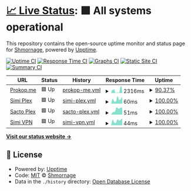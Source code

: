 # [📈 Live Status](https://status.prokop.me): <!--live status--> **🟩 All systems operational**

This repository contains the open-source uptime monitor and status page for [Shmornage](https://status.prokop.me), powered by [Upptime](https://github.com/upptime/upptime).

[![Uptime CI](https://github.com/Shmorange/upptime/actions/workflows/uptime.yml/badge.svg)](https://github.com/Shmorange/upptime/actions/workflows/uptime.yml)
[![Response Time CI](https://github.com/Shmorange/upptime/actions/workflows/response-time.yml/badge.svg)](https://github.com/Shmorange/upptime/actions/workflows/response-time.yml)
[![Graphs CI](https://github.com/Shmorange/upptime/actions/workflows/graphs.yml/badge.svg)](https://github.com/Shmorange/upptime/actions/workflows/graphs.yml)
[![Static Site CI](https://github.com/Shmorange/upptime/actions/workflows/site.yml/badge.svg)](https://github.com/Shmorange/upptime/actions/workflows/site.yml)
[![Summary CI](https://github.com/Shmorange/upptime/actions/workflows/summary.yml/badge.svg)](https://github.com/Shmorange/upptime/actions/workflows/summary.yml)

<!--start: status pages-->
<!-- This summary is generated by Upptime (https://github.com/upptime/upptime) -->
<!-- Do not edit this manually, your changes will be overwritten -->
<!-- prettier-ignore -->
| URL | Status | History | Response Time | Uptime |
| --- | ------ | ------- | ------------- | ------ |
| <img alt="" src="https://favicons.githubusercontent.com/prokop.me" height="13"> [Prokop.me](https://prokop.me/) | 🟩 Up | [prokop-me.yml](https://github.com/Shmorange/upptime/commits/HEAD/history/prokop-me.yml) | <details><summary><img alt="Response time graph" src="./graphs/prokop-me/response-time-week.png" height="20"> 2316ms</summary><br><a href="https://status.prokop.me/history/prokop-me"><img alt="Response time 628" src="https://img.shields.io/endpoint?url=https%3A%2F%2Fraw.githubusercontent.com%2FShmorange%2Fupptime%2FHEAD%2Fapi%2Fprokop-me%2Fresponse-time.json"></a><br><a href="https://status.prokop.me/history/prokop-me"><img alt="24-hour response time 3971" src="https://img.shields.io/endpoint?url=https%3A%2F%2Fraw.githubusercontent.com%2FShmorange%2Fupptime%2FHEAD%2Fapi%2Fprokop-me%2Fresponse-time-day.json"></a><br><a href="https://status.prokop.me/history/prokop-me"><img alt="7-day response time 2316" src="https://img.shields.io/endpoint?url=https%3A%2F%2Fraw.githubusercontent.com%2FShmorange%2Fupptime%2FHEAD%2Fapi%2Fprokop-me%2Fresponse-time-week.json"></a><br><a href="https://status.prokop.me/history/prokop-me"><img alt="30-day response time 1006" src="https://img.shields.io/endpoint?url=https%3A%2F%2Fraw.githubusercontent.com%2FShmorange%2Fupptime%2FHEAD%2Fapi%2Fprokop-me%2Fresponse-time-month.json"></a><br><a href="https://status.prokop.me/history/prokop-me"><img alt="1-year response time 628" src="https://img.shields.io/endpoint?url=https%3A%2F%2Fraw.githubusercontent.com%2FShmorange%2Fupptime%2FHEAD%2Fapi%2Fprokop-me%2Fresponse-time-year.json"></a></details> | <details><summary><a href="https://status.prokop.me/history/prokop-me">90.37%</a></summary><a href="https://status.prokop.me/history/prokop-me"><img alt="All-time uptime 99.01%" src="https://img.shields.io/endpoint?url=https%3A%2F%2Fraw.githubusercontent.com%2FShmorange%2Fupptime%2FHEAD%2Fapi%2Fprokop-me%2Fuptime.json"></a><br><a href="https://status.prokop.me/history/prokop-me"><img alt="24-hour uptime 87.94%" src="https://img.shields.io/endpoint?url=https%3A%2F%2Fraw.githubusercontent.com%2FShmorange%2Fupptime%2FHEAD%2Fapi%2Fprokop-me%2Fuptime-day.json"></a><br><a href="https://status.prokop.me/history/prokop-me"><img alt="7-day uptime 90.37%" src="https://img.shields.io/endpoint?url=https%3A%2F%2Fraw.githubusercontent.com%2FShmorange%2Fupptime%2FHEAD%2Fapi%2Fprokop-me%2Fuptime-week.json"></a><br><a href="https://status.prokop.me/history/prokop-me"><img alt="30-day uptime 97.78%" src="https://img.shields.io/endpoint?url=https%3A%2F%2Fraw.githubusercontent.com%2FShmorange%2Fupptime%2FHEAD%2Fapi%2Fprokop-me%2Fuptime-month.json"></a><br><a href="https://status.prokop.me/history/prokop-me"><img alt="1-year uptime 99.01%" src="https://img.shields.io/endpoint?url=https%3A%2F%2Fraw.githubusercontent.com%2FShmorange%2Fupptime%2FHEAD%2Fapi%2Fprokop-me%2Fuptime-year.json"></a></details>
| <img alt="" src="https://favicons.githubusercontent.com/null" height="13"> [Simi Plex](simi.prokop.me) | 🟩 Up | [simi-plex.yml](https://github.com/Shmorange/upptime/commits/HEAD/history/simi-plex.yml) | <details><summary><img alt="Response time graph" src="./graphs/simi-plex/response-time-week.png" height="20"> 60ms</summary><br><a href="https://status.prokop.me/history/simi-plex"><img alt="Response time 50" src="https://img.shields.io/endpoint?url=https%3A%2F%2Fraw.githubusercontent.com%2FShmorange%2Fupptime%2FHEAD%2Fapi%2Fsimi-plex%2Fresponse-time.json"></a><br><a href="https://status.prokop.me/history/simi-plex"><img alt="24-hour response time 94" src="https://img.shields.io/endpoint?url=https%3A%2F%2Fraw.githubusercontent.com%2FShmorange%2Fupptime%2FHEAD%2Fapi%2Fsimi-plex%2Fresponse-time-day.json"></a><br><a href="https://status.prokop.me/history/simi-plex"><img alt="7-day response time 60" src="https://img.shields.io/endpoint?url=https%3A%2F%2Fraw.githubusercontent.com%2FShmorange%2Fupptime%2FHEAD%2Fapi%2Fsimi-plex%2Fresponse-time-week.json"></a><br><a href="https://status.prokop.me/history/simi-plex"><img alt="30-day response time 50" src="https://img.shields.io/endpoint?url=https%3A%2F%2Fraw.githubusercontent.com%2FShmorange%2Fupptime%2FHEAD%2Fapi%2Fsimi-plex%2Fresponse-time-month.json"></a><br><a href="https://status.prokop.me/history/simi-plex"><img alt="1-year response time 50" src="https://img.shields.io/endpoint?url=https%3A%2F%2Fraw.githubusercontent.com%2FShmorange%2Fupptime%2FHEAD%2Fapi%2Fsimi-plex%2Fresponse-time-year.json"></a></details> | <details><summary><a href="https://status.prokop.me/history/simi-plex">100.00%</a></summary><a href="https://status.prokop.me/history/simi-plex"><img alt="All-time uptime 100.00%" src="https://img.shields.io/endpoint?url=https%3A%2F%2Fraw.githubusercontent.com%2FShmorange%2Fupptime%2FHEAD%2Fapi%2Fsimi-plex%2Fuptime.json"></a><br><a href="https://status.prokop.me/history/simi-plex"><img alt="24-hour uptime 100.00%" src="https://img.shields.io/endpoint?url=https%3A%2F%2Fraw.githubusercontent.com%2FShmorange%2Fupptime%2FHEAD%2Fapi%2Fsimi-plex%2Fuptime-day.json"></a><br><a href="https://status.prokop.me/history/simi-plex"><img alt="7-day uptime 100.00%" src="https://img.shields.io/endpoint?url=https%3A%2F%2Fraw.githubusercontent.com%2FShmorange%2Fupptime%2FHEAD%2Fapi%2Fsimi-plex%2Fuptime-week.json"></a><br><a href="https://status.prokop.me/history/simi-plex"><img alt="30-day uptime 100.00%" src="https://img.shields.io/endpoint?url=https%3A%2F%2Fraw.githubusercontent.com%2FShmorange%2Fupptime%2FHEAD%2Fapi%2Fsimi-plex%2Fuptime-month.json"></a><br><a href="https://status.prokop.me/history/simi-plex"><img alt="1-year uptime 100.00%" src="https://img.shields.io/endpoint?url=https%3A%2F%2Fraw.githubusercontent.com%2FShmorange%2Fupptime%2FHEAD%2Fapi%2Fsimi-plex%2Fuptime-year.json"></a></details>
| <img alt="" src="https://favicons.githubusercontent.com/null" height="13"> [Sacto Plex](magoo.prokop.me) | 🟩 Up | [sacto-plex.yml](https://github.com/Shmorange/upptime/commits/HEAD/history/sacto-plex.yml) | <details><summary><img alt="Response time graph" src="./graphs/sacto-plex/response-time-week.png" height="20"> 51ms</summary><br><a href="https://status.prokop.me/history/sacto-plex"><img alt="Response time 53" src="https://img.shields.io/endpoint?url=https%3A%2F%2Fraw.githubusercontent.com%2FShmorange%2Fupptime%2FHEAD%2Fapi%2Fsacto-plex%2Fresponse-time.json"></a><br><a href="https://status.prokop.me/history/sacto-plex"><img alt="24-hour response time 68" src="https://img.shields.io/endpoint?url=https%3A%2F%2Fraw.githubusercontent.com%2FShmorange%2Fupptime%2FHEAD%2Fapi%2Fsacto-plex%2Fresponse-time-day.json"></a><br><a href="https://status.prokop.me/history/sacto-plex"><img alt="7-day response time 51" src="https://img.shields.io/endpoint?url=https%3A%2F%2Fraw.githubusercontent.com%2FShmorange%2Fupptime%2FHEAD%2Fapi%2Fsacto-plex%2Fresponse-time-week.json"></a><br><a href="https://status.prokop.me/history/sacto-plex"><img alt="30-day response time 51" src="https://img.shields.io/endpoint?url=https%3A%2F%2Fraw.githubusercontent.com%2FShmorange%2Fupptime%2FHEAD%2Fapi%2Fsacto-plex%2Fresponse-time-month.json"></a><br><a href="https://status.prokop.me/history/sacto-plex"><img alt="1-year response time 53" src="https://img.shields.io/endpoint?url=https%3A%2F%2Fraw.githubusercontent.com%2FShmorange%2Fupptime%2FHEAD%2Fapi%2Fsacto-plex%2Fresponse-time-year.json"></a></details> | <details><summary><a href="https://status.prokop.me/history/sacto-plex">100.00%</a></summary><a href="https://status.prokop.me/history/sacto-plex"><img alt="All-time uptime 100.00%" src="https://img.shields.io/endpoint?url=https%3A%2F%2Fraw.githubusercontent.com%2FShmorange%2Fupptime%2FHEAD%2Fapi%2Fsacto-plex%2Fuptime.json"></a><br><a href="https://status.prokop.me/history/sacto-plex"><img alt="24-hour uptime 100.00%" src="https://img.shields.io/endpoint?url=https%3A%2F%2Fraw.githubusercontent.com%2FShmorange%2Fupptime%2FHEAD%2Fapi%2Fsacto-plex%2Fuptime-day.json"></a><br><a href="https://status.prokop.me/history/sacto-plex"><img alt="7-day uptime 100.00%" src="https://img.shields.io/endpoint?url=https%3A%2F%2Fraw.githubusercontent.com%2FShmorange%2Fupptime%2FHEAD%2Fapi%2Fsacto-plex%2Fuptime-week.json"></a><br><a href="https://status.prokop.me/history/sacto-plex"><img alt="30-day uptime 100.00%" src="https://img.shields.io/endpoint?url=https%3A%2F%2Fraw.githubusercontent.com%2FShmorange%2Fupptime%2FHEAD%2Fapi%2Fsacto-plex%2Fuptime-month.json"></a><br><a href="https://status.prokop.me/history/sacto-plex"><img alt="1-year uptime 100.00%" src="https://img.shields.io/endpoint?url=https%3A%2F%2Fraw.githubusercontent.com%2FShmorange%2Fupptime%2FHEAD%2Fapi%2Fsacto-plex%2Fuptime-year.json"></a></details>
| <img alt="" src="https://favicons.githubusercontent.com/null" height="13"> [Simi VPN](simi.prokop.me) | 🟩 Up | [simi-vpn.yml](https://github.com/Shmorange/upptime/commits/HEAD/history/simi-vpn.yml) | <details><summary><img alt="Response time graph" src="./graphs/simi-vpn/response-time-week.png" height="20"> 44ms</summary><br><a href="https://status.prokop.me/history/simi-vpn"><img alt="Response time 41" src="https://img.shields.io/endpoint?url=https%3A%2F%2Fraw.githubusercontent.com%2FShmorange%2Fupptime%2FHEAD%2Fapi%2Fsimi-vpn%2Fresponse-time.json"></a><br><a href="https://status.prokop.me/history/simi-vpn"><img alt="24-hour response time 64" src="https://img.shields.io/endpoint?url=https%3A%2F%2Fraw.githubusercontent.com%2FShmorange%2Fupptime%2FHEAD%2Fapi%2Fsimi-vpn%2Fresponse-time-day.json"></a><br><a href="https://status.prokop.me/history/simi-vpn"><img alt="7-day response time 44" src="https://img.shields.io/endpoint?url=https%3A%2F%2Fraw.githubusercontent.com%2FShmorange%2Fupptime%2FHEAD%2Fapi%2Fsimi-vpn%2Fresponse-time-week.json"></a><br><a href="https://status.prokop.me/history/simi-vpn"><img alt="30-day response time 40" src="https://img.shields.io/endpoint?url=https%3A%2F%2Fraw.githubusercontent.com%2FShmorange%2Fupptime%2FHEAD%2Fapi%2Fsimi-vpn%2Fresponse-time-month.json"></a><br><a href="https://status.prokop.me/history/simi-vpn"><img alt="1-year response time 41" src="https://img.shields.io/endpoint?url=https%3A%2F%2Fraw.githubusercontent.com%2FShmorange%2Fupptime%2FHEAD%2Fapi%2Fsimi-vpn%2Fresponse-time-year.json"></a></details> | <details><summary><a href="https://status.prokop.me/history/simi-vpn">100.00%</a></summary><a href="https://status.prokop.me/history/simi-vpn"><img alt="All-time uptime 100.00%" src="https://img.shields.io/endpoint?url=https%3A%2F%2Fraw.githubusercontent.com%2FShmorange%2Fupptime%2FHEAD%2Fapi%2Fsimi-vpn%2Fuptime.json"></a><br><a href="https://status.prokop.me/history/simi-vpn"><img alt="24-hour uptime 100.00%" src="https://img.shields.io/endpoint?url=https%3A%2F%2Fraw.githubusercontent.com%2FShmorange%2Fupptime%2FHEAD%2Fapi%2Fsimi-vpn%2Fuptime-day.json"></a><br><a href="https://status.prokop.me/history/simi-vpn"><img alt="7-day uptime 100.00%" src="https://img.shields.io/endpoint?url=https%3A%2F%2Fraw.githubusercontent.com%2FShmorange%2Fupptime%2FHEAD%2Fapi%2Fsimi-vpn%2Fuptime-week.json"></a><br><a href="https://status.prokop.me/history/simi-vpn"><img alt="30-day uptime 100.00%" src="https://img.shields.io/endpoint?url=https%3A%2F%2Fraw.githubusercontent.com%2FShmorange%2Fupptime%2FHEAD%2Fapi%2Fsimi-vpn%2Fuptime-month.json"></a><br><a href="https://status.prokop.me/history/simi-vpn"><img alt="1-year uptime 100.00%" src="https://img.shields.io/endpoint?url=https%3A%2F%2Fraw.githubusercontent.com%2FShmorange%2Fupptime%2FHEAD%2Fapi%2Fsimi-vpn%2Fuptime-year.json"></a></details>

<!--end: status pages-->

[**Visit our status website →**](https://status.prokop.me)

## 📄 License

- Powered by: [Upptime](https://github.com/upptime/upptime)
- Code: [MIT](./LICENSE) © [Shmornage](https://status.prokop.me)
- Data in the `./history` directory: [Open Database License](https://opendatacommons.org/licenses/odbl/1-0/)
